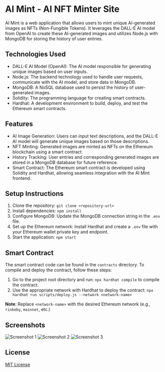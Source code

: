 # AI Mint - AI NFT Minter Site

AI Mint is a web application that allows users to mint unique AI-generated images as NFTs (Non-Fungible Tokens). It leverages the DALL-E AI model from OpenAI to create these AI-generated images and utilizes Node.js with MongoDB for storing the history of user entries.

## Technologies Used

- DALL-E AI Model (OpenAI): The AI model responsible for generating unique images based on user inputs.
- Node.js: The backend technology used to handle user requests, communicate with the AI model, and store data in MongoDB.
- MongoDB: A NoSQL database used to persist the history of user-generated images.
- Solidity: The programming language for creating smart contracts.
- Hardhat: A development environment to build, deploy, and test the Ethereum smart contracts.

## Features

- AI Image Generation: Users can input text descriptions, and the DALL-E AI model will generate unique images based on those descriptions.
- NFT Minting: Generated images are minted as NFTs on the Ethereum blockchain using a smart contract.
- History Tracking: User entries and corresponding generated images are stored in a MongoDB database for future reference.
- Smart Contract: The Ethereum smart contract is developed using Solidity and Hardhat, allowing seamless integration with the AI Mint frontend.

## Setup Instructions

1. Clone the repository: `git clone <repository-url>`
2. Install dependencies: `npm install`
3. Configure MongoDB: Update the MongoDB connection string in the `.env` file.
4. Set up the Ethereum network: Install Hardhat and create a `.env` file with your Ethereum wallet private key and endpoint.
5. Start the application: `npm start`

## Smart Contract

The smart contract code can be found in the `contracts` directory. To compile and deploy the contract, follow these steps:

1. Go to the project root directory and run: `npx hardhat compile` to compile the contract.
2. Use the appropriate network with Hardhat to deploy the contract: `npx hardhat run scripts/deploy.js --network <network-name>`

**Note**: Replace `<network-name>` with the desired Ethereum network (e.g., `rinkeby`, `mainnet`, etc.)

## Screenshots

![Screenshot 1](/screenshots/screenshot1.png)
![Screenshot 2](/screenshots/screenshot2.png)
![Screenshot 3](/screenshots/screenshot3.png)

## License

[MIT License](LICENSE)


